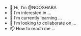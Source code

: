 - 👋 Hi, I’m @NOOSHABA
- 👀 I’m interested in ...
- 🌱 I’m currently learning ...
- 💞️ I’m looking to collaborate on ...
- 📫 How to reach me ...

<!---
NOOSHABA/NOOSHABA is a ✨ special ✨ repository because its `README.md` (this file) appears on your GitHub profile.
You can click the Preview link to take a look at your changes.
--->
